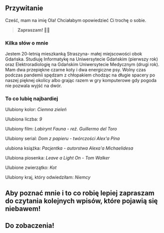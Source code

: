 ## Przywitanie

Cześć, mam na imię Ola!
Chciałabym opowiedzieć Ci trochę o sobie.
>**Zapraszam! 🖐🏻**


### Kilka słów o mnie

Jestem 20-letnią mieszkanką Straszyna- małej miejscowości obok Gdańska. Studiuję Informatykę na Uniwersytecie Gdańskim (pierwszy rok) oraz Elektroradiologię na Gdańskim Uniwersytecie Medycznym (drugi rok). Mam dwa przepiękne czarne koty i dwa energiczne psy. Wolny czas podczas pandemii spędzam z chłopakiem chodząc na długie spacery po naszej pięknej okolicy albo grając razem w gry komputerowe gdy pogoda nie pozwala wyjść na dwór.



### To co lubię najbardiej

Ulubiony kolor: _Ciemna zieleń_

Ulubiona liczba: _9_

Ulubiony film: _Labirynt Fauna - reż. Guillermo del Toro_

Ulubiony serial: _Dom z papieru - twórczości Alex'a Pina_

ulubiona książka: _Pacjentka - autorstwa Alexa'a Michaelidesa_

Ulubiona piosenka: _Leave a Light On - Tom Walker_

Ulubione zwierzątko: _Kot_

Ulubiony kraj, który odwiedziłam: _Niemcy_




## Aby poznać mnie i to co robię lepiej zapraszam do czytania kolejnych wpisów, które pojawią się niebawem!
## Do zobaczenia!
